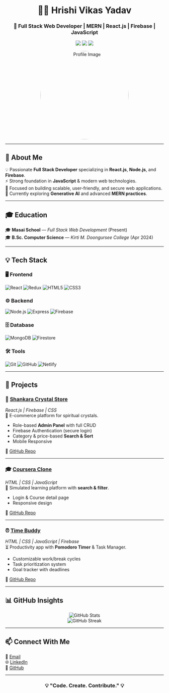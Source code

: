 <h1 align="center">👨‍💻 Hrishi Vikas Yadav</h1>
<h3 align="center">🚀 Full Stack Web Developer | MERN | React.js | Firebase | JavaScript</h3>

<p align="center">
  <a href="mailto:rishiyadav2108@gmail.com"><img src="https://img.shields.io/badge/-Email-red?style=for-the-badge&logo=gmail&logoColor=white"></a>
  <a href="https://www.linkedin.com/in/hrishi-yadav-912096340"><img src="https://img.shields.io/badge/-LinkedIn-blue?style=for-the-badge&logo=linkedin&logoColor=white"></a>
  <a href="https://github.com/hrishi2108"><img src="https://img.shields.io/badge/-GitHub-black?style=for-the-badge&logo=github&logoColor=white"></a>
</p>

<p align="center">
<img src="https://drive.google.com/uc?export=view&id=1EEo6O1DU7cf_cFWEQyH6ue_T8GEx2GvA" alt="Profile Image" width="280" style="border-radius: 50%"/>
</p>

---

## 🧾 About Me  
💡 Passionate **Full Stack Developer** specializing in **React.js**, **Node.js**, and **Firebase**.  
⚡ Strong foundation in **JavaScript** & modern web technologies.  
🎯 Focused on building scalable, user-friendly, and secure web applications.  
🌱 Currently exploring **Generative AI** and advanced **MERN practices**.  

---

## 🎓 Education  
🎓 **Masai School** — *Full Stack Web Development* (Present)  
🎓 **B.Sc. Computer Science** — *Kirti M. Doongursee College* (Apr 2024)  

---

## 💡 Tech Stack  

### 🖥️ Frontend  
![React](https://img.shields.io/badge/-React-61DBFB?style=flat&logo=react&logoColor=white) 
![Redux](https://img.shields.io/badge/-Redux-764ABC?style=flat&logo=redux&logoColor=white) 
![HTML5](https://img.shields.io/badge/-HTML5-E34F26?style=flat&logo=html5&logoColor=white) 
![CSS3](https://img.shields.io/badge/-CSS3-1572B6?style=flat&logo=css3&logoColor=white)  

### ⚙️ Backend  
![Node.js](https://img.shields.io/badge/-Node.js-339933?style=flat&logo=node.js&logoColor=white) 
![Express](https://img.shields.io/badge/-Express.js-black?style=flat&logo=express&logoColor=white) 
![Firebase](https://img.shields.io/badge/-Firebase-FFCA28?style=flat&logo=firebase&logoColor=black)  

### 🗄️ Database  
![MongoDB](https://img.shields.io/badge/-MongoDB-47A248?style=flat&logo=mongodb&logoColor=white) 
![Firestore](https://img.shields.io/badge/-Firestore-FFA611?style=flat&logo=firebase&logoColor=white)  

### 🛠️ Tools  
![Git](https://img.shields.io/badge/-Git-F05032?style=flat&logo=git&logoColor=white) 
![GitHub](https://img.shields.io/badge/-GitHub-181717?style=flat&logo=github&logoColor=white) 
![Netlify](https://img.shields.io/badge/-Netlify-00C7B7?style=flat&logo=netlify&logoColor=white)  

---

## 🚀 Projects  

### 🔮 [Shankara Crystal Store](https://shiny-lollipop-26ff8a.netlify.app/)  
*React.js | Firebase | CSS*  
🛒 E-commerce platform for spiritual crystals.  
- Role-based **Admin Panel** with full CRUD  
- Firebase Authentication (secure login)  
- Category & price-based **Search & Sort**  
- Mobile Responsive  

🔗 [GitHub Repo](https://github.com/hrishi2108/Crystal_store.git)  

---

### 🎓 [Coursera Clone](https://roaring-paprenjak-7e24e2.netlify.app)  
*HTML | CSS | JavaScript*  
🎥 Simulated learning platform with **search & filter**.  
- Login & Course detail page  
- Responsive design  

🔗 [GitHub Repo](https://github.com/hrishi2108/B43_WEB_019_The-Stylists.git)  

---

### ⏰ [Time Buddy](https://fanciful-elf-ed4c09.netlify.app)  
*HTML | CSS | JavaScript | Firebase*  
⏳ Productivity app with **Pomodoro Timer** & Task Manager.  
- Customizable work/break cycles  
- Task prioritization system  
- Goal tracker with deadlines  

🔗 [GitHub Repo](https://github.com/Dheerajmlk/Frontend-fanatics.git)  

---

## 📊 GitHub Insights  

<p align="center">
  <img src="https://github-readme-stats.vercel.app/api?username=hrishi2108&show_icons=true&theme=tokyonight" alt="GitHub Stats" />
  <br/>
  <img src="https://github-readme-streak-stats.herokuapp.com/?user=hrishi2108&theme=tokyonight" alt="GitHub Streak" />
</p>

---

## 📫 Connect With Me  
📧 [Email](mailto:rishiyadav2108@gmail.com)  
🌐 [LinkedIn](https://www.linkedin.com/in/hrishi-yadav-912096340)  
🐙 [GitHub](https://github.com/hrishi2108)  

---

<h3 align="center">💡 "Code. Create. Contribute." 💡</h3>
